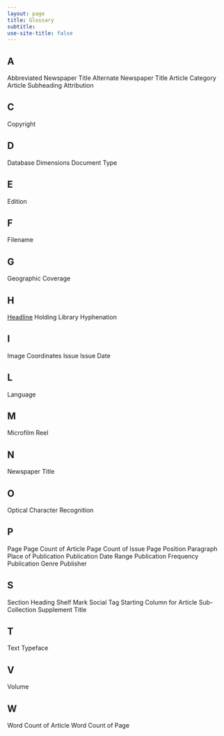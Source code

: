 ```yaml
---
layout: page
title: Glossary
subtitle: 
use-site-title: false
---
```


## A
Abbreviated Newspaper Title
Alternate Newspaper Title
Article Category
Article Subheading
Attribution

## C
Copyright

## D
Database
Dimensions
Document Type

## E
Edition

## F
Filename

## G
Geographic Coverage

## H
[Headline](headline.md)
Holding Library
Hyphenation

## I
Image Coordinates
Issue
Issue Date

## L
Language

## M
Microfilm Reel

## N
Newspaper Title

## O
Optical Character Recognition

## P
Page
Page Count of Article
Page Count of Issue
Page Position
Paragraph
Place of Publication
Publication Date Range
Publication Frequency
Publication Genre
Publisher

## S
Section Heading
Shelf Mark
Social Tag
Starting Column for Article
Sub-Collection
Supplement Title

## T
Text
Typeface

## V
Volume

## W
Word Count of Article
Word Count of Page
